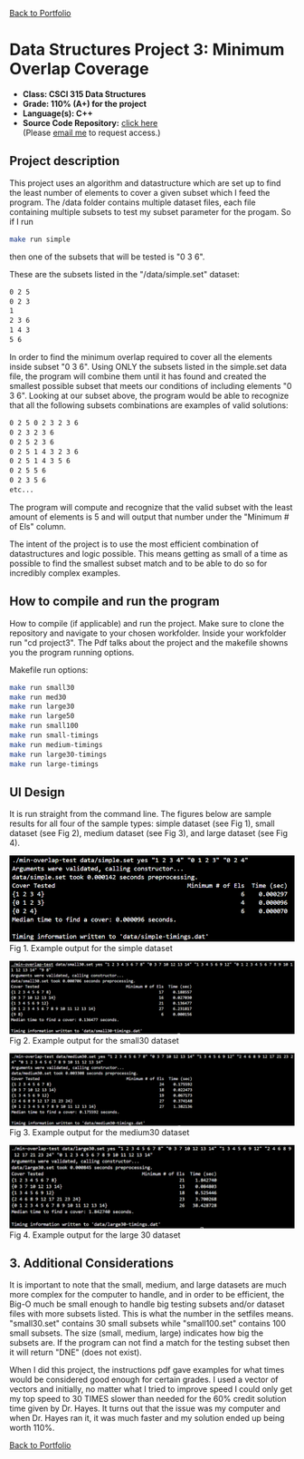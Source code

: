 [Back to Portfolio](./)

Data Structures Project 3: Minimum Overlap Coverage
===============

-   **Class: CSCI 315 Data Structures** 
-   **Grade: 110% (A+) for the project** 
-   **Language(s): C++** 
-   **Source Code Repository:** [click here](https://github.com/RileyOsborne26/CSCI315_project3)  
    (Please [email me](mailto:rwosborne@csustudent.net?subject=GitHub%20Access) to request access.)

## Project description

This project uses an algorithm and datastructure which are set up to find the least number of elements to cover a given subset which I feed the program. The /data folder contains multiple dataset files, each file containing multiple subsets to test my subset parameter for the progam. So if I run 
```bash
make run simple
```
then one of the subsets that will be tested is "0 3 6".

These are the subsets listed in the "/data/simple.set" dataset:
```bash
0 2 5
0 2 3
1
2 3 6
1 4 3
5 6
```
In order to find the minimum overlap required to cover all the elements inside subset "0 3 6". Using ONLY the subsets listed in the simple.set data file, the program will combine them until it has found and created the smallest possible subset that meets our conditions of including elements "0 3 6". Looking at our subset above, the program would be able to recognize that all the following subsets combinations are examples of valid solutions:
```bash
0 2 5 0 2 3 2 3 6
0 2 3 2 3 6
0 2 5 2 3 6
0 2 5 1 4 3 2 3 6
0 2 5 1 4 3 5 6
0 2 5 5 6
0 2 3 5 6
etc...
```
The program will compute and recognize that the valid subset with the least amount of elements is 5 and will output that number under the "Minimum # of Els" column.

The intent of the project is to use the most efficient combination of datastructures and logic possible. This means getting as small of a time as possible to find the smallest subset match and to be able to do so for incredibly complex examples.

## How to compile and run the program

How to compile (if applicable) and run the project.
Make sure to clone the repository and navigate to your chosen workfolder. 
Inside your workfolder run "cd project3". The Pdf talks about the project and 
the makefile showns you the program running options.

Makefile run options:
```bash
make run small30
make run med30
make run large30
make run large50
make run small100
make run small-timings
make run medium-timings
make run large30-timings
make run large-timings
```

## UI Design

It is run straight from the command line. The figures below are sample results for all four of the sample types: simple dataset (see Fig 1), small dataset (see Fig 2), medium dataset (see Fig 3), and large dataset (see Fig 4).

![screenshot](images/project2/project2_simple.png)  
Fig 1. Example output for the simple dataset

![screenshot](images/project2/project2_small30.png)  
Fig 2. Example output for the small30 dataset

![screenshot](images/project2/project2_medium30.png)  
Fig 3. Example output for the medium30 dataset

![screenshot](images/project2/project2_large30.png)  
Fig 4. Example output for the large 30 dataset

## 3. Additional Considerations

It is important to note that the small, medium, and large datasets are much more complex for the computer to handle, and in order to be efficient, the Big-O much be small enough to handle big testing subsets and/or dataset files with more subsets listed. This is what the number in the setfiles means. "small30.set" contains 30 small subsets while "small100.set" contains 100 small subsets. The size (small, medium, large) indicates how big the subsets are. If the program can not find a match for the testing subset then it will return "DNE" (does not exist). 

When I did this project, the instructions pdf gave examples for what times would be considered good enough for certain grades. I used a vector of vectors and initially, no matter what I tried to improve speed I could only get my top speed to 30 TIMES slower than needed for the 60% credit solution time given by Dr. Hayes. It turns out that the issue was my computer and when Dr. Hayes ran it, it was much faster and my solution ended up being worth 110%. 

[Back to Portfolio](./)